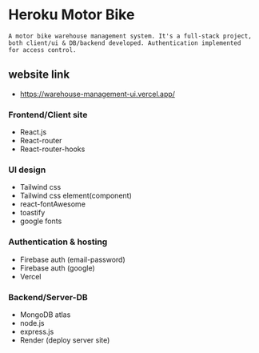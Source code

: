 # Heroku Motor Bike
    A motor bike warehouse management system. It's a full-stack project,
    both client/ui & DB/backend developed. Authentication implemented
    for access control. 


## website link
- https://warehouse-management-ui.vercel.app/


### Frontend/Client site
- React.js
- React-router
- React-router-hooks

### UI design
- Tailwind css
- Tailwind css element(component)
- react-fontAwesome
- toastify
- google fonts

### Authentication & hosting
- Firebase auth (email-password)
- Firebase auth (google)
- Vercel

### Backend/Server-DB
- MongoDB atlas
- node.js
- express.js
- Render (deploy server site)

